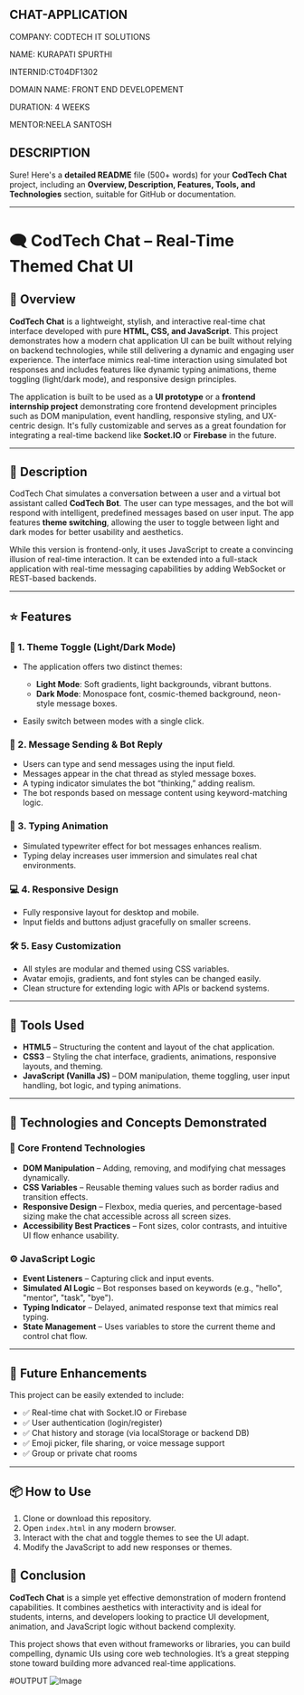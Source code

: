 ## CHAT-APPLICATION

COMPANY: CODTECH IT SOLUTIONS

NAME: KURAPATI SPURTHI

INTERNID:CT04DF1302

DOMAIN NAME: FRONT END DEVELOPEMENT

DURATION: 4 WEEKS

MENTOR:NEELA SANTOSH

## DESCRIPTION
Sure! Here's a **detailed README** file (500+ words) for your **CodTech Chat** project, including an **Overview, Description, Features, Tools, and Technologies** section, suitable for GitHub or documentation.

---

# 🗨️ CodTech Chat – Real-Time Themed Chat UI

## 📘 Overview

**CodTech Chat** is a lightweight, stylish, and interactive real-time chat interface developed with pure **HTML, CSS, and JavaScript**. This project demonstrates how a modern chat application UI can be built without relying on backend technologies, while still delivering a dynamic and engaging user experience. The interface mimics real-time interaction using simulated bot responses and includes features like dynamic typing animations, theme toggling (light/dark mode), and responsive design principles.

The application is built to be used as a **UI prototype** or a **frontend internship project** demonstrating core frontend development principles such as DOM manipulation, event handling, responsive styling, and UX-centric design. It's fully customizable and serves as a great foundation for integrating a real-time backend like **Socket.IO** or **Firebase** in the future.

---

## 📄 Description

CodTech Chat simulates a conversation between a user and a virtual bot assistant called **CodTech Bot**. The user can type messages, and the bot will respond with intelligent, predefined messages based on user input. The app features **theme switching**, allowing the user to toggle between light and dark modes for better usability and aesthetics.

While this version is frontend-only, it uses JavaScript to create a convincing illusion of real-time interaction. It can be extended into a full-stack application with real-time messaging capabilities by adding WebSocket or REST-based backends.

---

## ⭐ Features

### 🎨 1. Theme Toggle (Light/Dark Mode)

* The application offers two distinct themes:

  * **Light Mode**: Soft gradients, light backgrounds, vibrant buttons.
  * **Dark Mode**: Monospace font, cosmic-themed background, neon-style message boxes.
* Easily switch between modes with a single click.

### 📨 2. Message Sending & Bot Reply

* Users can type and send messages using the input field.
* Messages appear in the chat thread as styled message boxes.
* A typing indicator simulates the bot “thinking,” adding realism.
* The bot responds based on message content using keyword-matching logic.

### 🧠 3. Typing Animation

* Simulated typewriter effect for bot messages enhances realism.
* Typing delay increases user immersion and simulates real chat environments.

### 💻 4. Responsive Design

* Fully responsive layout for desktop and mobile.
* Input fields and buttons adjust gracefully on smaller screens.

### 🛠️ 5. Easy Customization

* All styles are modular and themed using CSS variables.
* Avatar emojis, gradients, and font styles can be changed easily.
* Clean structure for extending logic with APIs or backend systems.

---

## 🧰 Tools Used

* **HTML5** – Structuring the content and layout of the chat application.
* **CSS3** – Styling the chat interface, gradients, animations, responsive layouts, and theming.
* **JavaScript (Vanilla JS)** – DOM manipulation, theme toggling, user input handling, bot logic, and typing animations.

---

## 🚀 Technologies and Concepts Demonstrated

### 🔧 Core Frontend Technologies

* **DOM Manipulation** – Adding, removing, and modifying chat messages dynamically.
* **CSS Variables** – Reusable theming values such as border radius and transition effects.
* **Responsive Design** – Flexbox, media queries, and percentage-based sizing make the chat accessible across all screen sizes.
* **Accessibility Best Practices** – Font sizes, color contrasts, and intuitive UI flow enhance usability.

### ⚙️ JavaScript Logic

* **Event Listeners** – Capturing click and input events.
* **Simulated AI Logic** – Bot responses based on keywords (e.g., "hello", "mentor", "task", "bye").
* **Typing Indicator** – Delayed, animated response text that mimics real typing.
* **State Management** – Uses variables to store the current theme and control chat flow.

---

## 🔮 Future Enhancements

This project can be easily extended to include:

* ✅ Real-time chat with Socket.IO or Firebase
* ✅ User authentication (login/register)
* ✅ Chat history and storage (via localStorage or backend DB)
* ✅ Emoji picker, file sharing, or voice message support
* ✅ Group or private chat rooms

---

## 📦 How to Use

1. Clone or download this repository.
2. Open `index.html` in any modern browser.
3. Interact with the chat and toggle themes to see the UI adapt.
4. Modify the JavaScript to add new responses or themes.


## 🙌 Conclusion

**CodTech Chat** is a simple yet effective demonstration of modern frontend capabilities. It combines aesthetics with interactivity and is ideal for students, interns, and developers looking to practice UI development, animation, and JavaScript logic without backend complexity.

This project shows that even without frameworks or libraries, you can build compelling, dynamic UIs using core web technologies. It’s a great stepping stone toward building more advanced real-time applications.

#OUTPUT
![Image](https://github.com/user-attachments/assets/47afb1c5-fe6d-415e-8fdc-f919eb742359)



